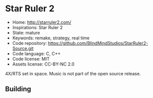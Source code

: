 # Star Ruler 2

- Home: http://starruler2.com/
- Inspirations: Star Ruler 2
- State: mature
- Keywords: remake, strategy, real time
- Code repository: https://github.com/BlindMindStudios/StarRuler2-Source.git
- Code language: C, C++
- Code license: MIT
- Assets license: CC-BY-NC 2.0

4X/RTS set in space.
Music is not part of the open source release.

## Building


